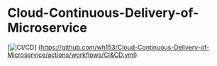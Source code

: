# Cloud-Continuous-Delivery-of-Microservice

[![CI/CD](https://github.com/wh153/Cloud-Continuous-Delivery-of-Microservice/actions/workflows/main.yml/badge.svg)]
(https://github.com/wh153/Cloud-Continuous-Delivery-of-Microservice/actions/workflows/CI&CD.yml)
